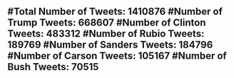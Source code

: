 #Total Number of Tweets: 1410876 
#Number of Trump Tweets: 668607
#Number of Clinton Tweets: 483312
#Number of Rubio Tweets: 189769
#Number of Sanders Tweets: 184796
#Number of Carson Tweets: 105167
#Number of Bush Tweets: 70515
---
